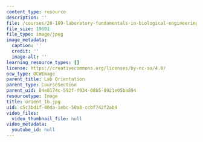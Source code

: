 ```yaml
---
content_type: resource
description: ''
file: /courses/20-109-laboratory-fundamentals-in-biological-engineering-spring-2010/c5c3bd1f40da1ebc50a8ccbf742f2ab4_orient_1b.jpg
file_size: 19601
file_type: image/jpeg
image_metadata:
  caption: ''
  credit: ''
  image-alt: ''
learning_resource_types: []
license: https://creativecommons.org/licenses/by-nc-sa/4.0/
ocw_type: OCWImage
parent_title: Lab Orientation
parent_type: CourseSection
parent_uid: 84e8174c-592f-f934-08b5-8921e05ba894
resourcetype: Image
title: orient_1b.jpg
uid: c5c3bd1f-40da-1ebc-50a8-ccbf742f2ab4
video_files:
  video_thumbnail_file: null
video_metadata:
  youtube_id: null
---
```

